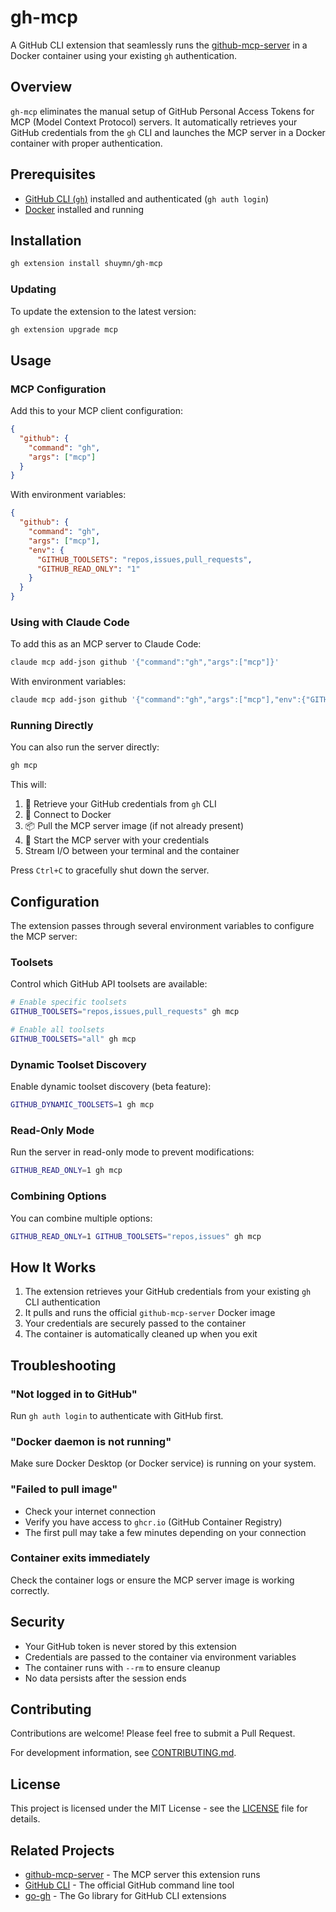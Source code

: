 # gh-mcp

A GitHub CLI extension that seamlessly runs the [github-mcp-server](https://github.com/github/github-mcp-server) in a Docker container using your existing `gh` authentication.

## Overview

`gh-mcp` eliminates the manual setup of GitHub Personal Access Tokens for MCP (Model Context Protocol) servers. It automatically retrieves your GitHub credentials from the `gh` CLI and launches the MCP server in a Docker container with proper authentication.

## Prerequisites

- [GitHub CLI (`gh`)](https://cli.github.com/) installed and authenticated (`gh auth login`)
- [Docker](https://www.docker.com/) installed and running

## Installation

```bash
gh extension install shuymn/gh-mcp
```

### Updating

To update the extension to the latest version:

```bash
gh extension upgrade mcp
```

## Usage

### MCP Configuration

Add this to your MCP client configuration:

```json
{
  "github": {
    "command": "gh",
    "args": ["mcp"]
  }
}
```

With environment variables:

```json
{
  "github": {
    "command": "gh",
    "args": ["mcp"],
    "env": {
      "GITHUB_TOOLSETS": "repos,issues,pull_requests",
      "GITHUB_READ_ONLY": "1"
    }
  }
}
```

### Using with Claude Code

To add this as an MCP server to Claude Code:

```bash
claude mcp add-json github '{"command":"gh","args":["mcp"]}'
```

With environment variables:

```bash
claude mcp add-json github '{"command":"gh","args":["mcp"],"env":{"GITHUB_TOOLSETS":"repos,issues","GITHUB_READ_ONLY":"1"}}'
```

### Running Directly

You can also run the server directly:

```bash
gh mcp
```

This will:
1. 🔐 Retrieve your GitHub credentials from `gh` CLI
2. 🐳 Connect to Docker
3. 📦 Pull the MCP server image (if not already present)
4. 🚀 Start the MCP server with your credentials
5. Stream I/O between your terminal and the container

Press `Ctrl+C` to gracefully shut down the server.

## Configuration

The extension passes through several environment variables to configure the MCP server:

### Toolsets
Control which GitHub API toolsets are available:

```bash
# Enable specific toolsets
GITHUB_TOOLSETS="repos,issues,pull_requests" gh mcp

# Enable all toolsets
GITHUB_TOOLSETS="all" gh mcp
```

### Dynamic Toolset Discovery
Enable dynamic toolset discovery (beta feature):

```bash
GITHUB_DYNAMIC_TOOLSETS=1 gh mcp
```

### Read-Only Mode
Run the server in read-only mode to prevent modifications:

```bash
GITHUB_READ_ONLY=1 gh mcp
```

### Combining Options
You can combine multiple options:

```bash
GITHUB_READ_ONLY=1 GITHUB_TOOLSETS="repos,issues" gh mcp
```

## How It Works

1. The extension retrieves your GitHub credentials from your existing `gh` CLI authentication
2. It pulls and runs the official `github-mcp-server` Docker image
3. Your credentials are securely passed to the container
4. The container is automatically cleaned up when you exit

## Troubleshooting

### "Not logged in to GitHub"
Run `gh auth login` to authenticate with GitHub first.

### "Docker daemon is not running"
Make sure Docker Desktop (or Docker service) is running on your system.

### "Failed to pull image"
- Check your internet connection
- Verify you have access to `ghcr.io` (GitHub Container Registry)
- The first pull may take a few minutes depending on your connection

### Container exits immediately
Check the container logs or ensure the MCP server image is working correctly.

## Security

- Your GitHub token is never stored by this extension
- Credentials are passed to the container via environment variables
- The container runs with `--rm` to ensure cleanup
- No data persists after the session ends

## Contributing

Contributions are welcome! Please feel free to submit a Pull Request.

For development information, see [CONTRIBUTING.md](CONTRIBUTING.md).

## License

This project is licensed under the MIT License - see the [LICENSE](LICENSE) file for details.

## Related Projects

- [github-mcp-server](https://github.com/github/github-mcp-server) - The MCP server this extension runs
- [GitHub CLI](https://github.com/cli/cli) - The official GitHub command line tool
- [go-gh](https://github.com/cli/go-gh) - The Go library for GitHub CLI extensions